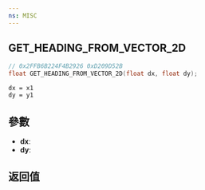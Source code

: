 ```yaml
---
ns: MISC
---
```

## GET_HEADING_FROM_VECTOR_2D

```c
// 0x2FFB6B224F4B2926 0xD209D52B
float GET_HEADING_FROM_VECTOR_2D(float dx, float dy);
```

```
dx = x1   
dy = y1  
```

## 參數
* **dx**: 
* **dy**: 

## 返回值
